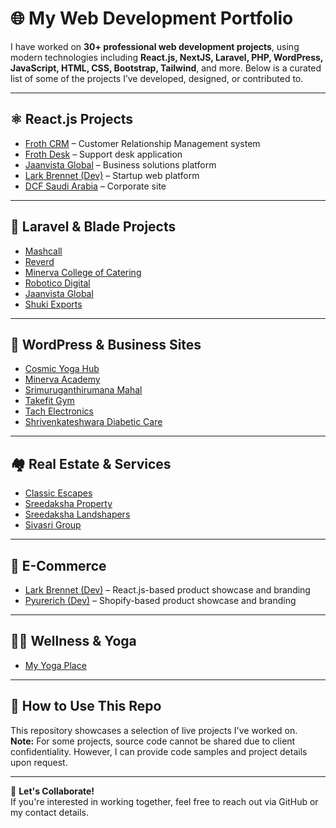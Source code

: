 # 🌐 My Web Development Portfolio

I have worked on **30+ professional web development projects**, using modern technologies including **React.js, NextJS, Laravel, PHP, WordPress, JavaScript, HTML, CSS, Bootstrap, Tailwind**, and more. Below is a curated list of some of the projects I’ve developed, designed, or contributed to.

---

## ⚛️ React.js Projects

- [Froth CRM](https://frothcrm.com/) – Customer Relationship Management system
- [Froth Desk](https://frothdesk.com/) – Support desk application
- [Jaanvista Global](https://jaanvista.com/) – Business solutions platform
- [Lark Brennet (Dev)](https://dev.larkbrennet.com/) – Startup web platform
- [DCF Saudi Arabia](https://dcf.sa/) – Corporate site

---

## 🏢 Laravel & Blade Projects

- [Mashcall](https://mashcall.com/)
- [Reverd](https://reverd.earth/)
- [Minerva College of Catering](https://michm.in/)
- [Robotico Digital](https://roboticodigital.com/)
- [Jaanvista Global](https://jaanvista.com/)
- [Shuki Exports](https://shukiexports.com/)

---

## 🧘 WordPress & Business Sites

- [Cosmic Yoga Hub](https://cosmicyogahub.com/)
- [Minerva Academy](https://minervaacademyofeducation.com/)
- [Srimuruganthirumana Mahal](https://srimuruganthirumanamahal.com/)
- [Takefit Gym](https://takefitgym.com/)
- [Tach Electronics](https://tachelectronics.com/)
- [Shrivenkateshwara Diabetic Care](https://shrivenkateshwaradiabeticcare.com/)

---

## 🏘 Real Estate & Services

- [Classic Escapes](https://classicescapes.in/)
- [Sreedaksha Property](https://sreedaksha.com/)
- [Sreedaksha Landshapers](https://sreedakshalandshapers.com/)
- [Sivasri Group](https://www.sivasrigroup.com/)

---

## 👗 E-Commerce

- [Lark Brennet (Dev)](https://dev.larkbrennet.com/) – React.js-based product showcase and branding
- [Pyurerich (Dev)](https://pyurerich.com/) – Shopify-based product showcase and branding

---

## 🧘‍♂️ Wellness & Yoga

- [My Yoga Place](https://myyogaplace.in/)

---

## 📁 How to Use This Repo

This repository showcases a selection of live projects I've worked on.  
**Note:** For some projects, source code cannot be shared due to client confidentiality. However, I can provide code samples and project details upon request.

---

📩 **Let's Collaborate!**  
If you're interested in working together, feel free to reach out via GitHub or my contact details.
